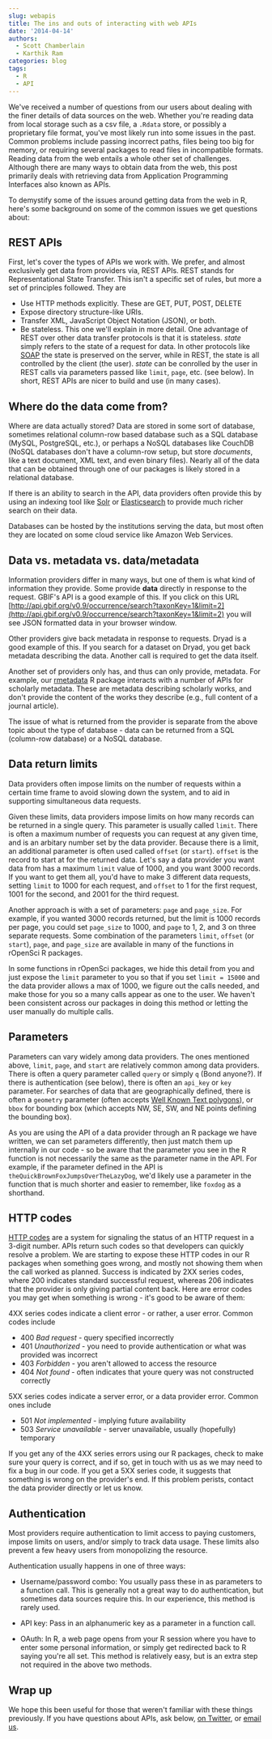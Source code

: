 ```yaml
---
slug: webapis
title: The ins and outs of interacting with web APIs
date: '2014-04-14'
authors:
  - Scott Chamberlain
  - Karthik Ram
categories: blog
tags:
  - R
  - API
---
```


We've received a number of questions from our users about dealing with the finer details of data sources on the web. Whether you're reading data from local storage such as a csv file, a `.Rdata` store, or possibly a proprietary file format, you've most likely run into some issues in the past. Common problems include passing incorrect paths, files being too big for memory, or requiring several packages to read files in incompatible formats. Reading data from the web entails a whole other set of challenges. Although there are many ways to obtain data from the web, this post primarily deals with retrieving data from Application Programming Interfaces also known as APIs.

To demystify some of the issues around getting data from the web in R, here's some background on some of the common issues we get questions about:

## REST APIs

First, let's cover the types of APIs we work with. We prefer, and almost exclusively get data from providers via, REST APIs. REST stands for Representational State Transfer.  This isn't a specific set of rules, but more a set of principles followed. They are

* Use HTTP methods explicitly. These are GET, PUT, POST, DELETE
* Expose directory structure-like URIs.
* Transfer XML, JavaScript Object Notation (JSON), or both.
* Be stateless. This one we'll explain in more detail. One advantage of REST over other data transfer protocols is that it is stateless. _state_ simply refers to the state of a request for data. In other protocols like [SOAP](http://en.wikipedia.org/wiki/SOAP) the state is preserved on the server, while in REST, the state is all controlled by the client (the user). _state_ can be conrolled by the user in REST calls via parameters passed like `limit`, `page`, etc. (see below). In short, REST APIs are nicer to build and use (in many cases).

## Where do the data come from?

Where are data actually stored? Data are stored in some sort of database, sometimes relational column-row based database such as a SQL database (MySQL, PostgreSQL, etc.), or perhaps a NoSQL databases like CouchDB (NoSQL databases don't have a column-row setup, but store _documents_, like a text document, XML text, and even binary files). Nearly all of the data that can be obtained through one of our packages is likely stored in a relational database.

If there is an ability to search in the API, data providers often provide this by using an indexing tool like [Solr][solr] or [Elasticsearch][elastic] to provide much richer search on their data.

Databases can be hosted by the institutions serving the data, but most often they are located on some cloud service like Amazon Web Services.

## Data vs. metadata vs. data/metadata

Information providers differ in many ways, but one of them is what kind of information they provide. Some provide __data__ directly in response to the request. GBIF's API is a good example of this. If you click on this URL [http://api.gbif.org/v0.9/occurrence/search?taxonKey=1&limit=2](http://api.gbif.org/v0.9/occurrence/search?taxonKey=1&limit=2) you will see JSON formatted data in your browser window.

Other providers give back metadata in response to requests. Dryad is a good example of this. If you search for a dataset on Dryad, you get back metadata describing the data. Another call is required to get the data itself.

Another set of providers only has, and thus can only provide, metadata. For example, our [rmetadata](https://github.com/ropensci/rmetadata) R package interacts with a number of APIs for scholarly metadata. These are metadata describing scholarly works, and don't provide the content of the works they describe (e.g., full content of a journal article).

The issue of what is returned from the provider is separate from the above topic about the type of database - data can be returned from a SQL (column-row database) or a NoSQL database.

## Data return limits

Data providers often impose limits on the number of requests within a certain time frame to avoid slowing down the system, and to aid in supporting simultaneous data requests.

Given these limits, data providers impose limits on how many records can be returned in a single query. This parameter is usually called `limit`. There is often a maximum number of requests you can request at any given time, and is an arbitary number set by the data provider. Because there is a limit, an additional parameter is often used called `offset` (or `start`). `offset` is the record to start at for the returned data. Let's say a data provider you want data from has a maximum `limit` value of 1000, and you want 3000 records. If you want to get them all, you'd have to make 3 different data requests, setting `limit` to 1000 for each request, and `offset` to 1 for the first request, 1001 for the second, and 2001 for the third request.

Another approach is with a set of parameters: `page` and `page_size`. For example, if you wanted 3000 records returned, but the limit is 1000 records per page, you could set `page_size` to 1000, and `page` to 1, 2, and 3 on three separate requests. Some combination of the parameters `limit`, `offset` (or `start`), `page`, and `page_size` are available in many of the functions in rOpenSci R packages.

In some functions in rOpenSci packages, we hide this detail from you and just expose the `limit` parameter to you so that if you set `limit = 15000` and the data provider allows a max of 1000, we figure out the calls needed, and make those for you so a many calls appear as one to the user. We haven't been consistent across our packages in doing this method or letting the user manually do multiple calls.

## Parameters

Parameters can vary widely among data providers. The ones mentioned above, `limit`, `page`, and `start` are relatively common among data providers. There is often a query parameter called `query` or simply `q` (Bond anyone?). If there is authentication (see below), there is often an `api_key` or `key` parameter. For searches of data that are geographically defined, there is often a `geometry` parameter (often accepts [Well Known Text polygons][wkt]), or `bbox` for bounding box (which accepts NW, SE, SW, and NE points defining the bounding box).

As you are using the API of a data provider through an R package we have written, we can set parameters differently, then just match them up internally in our code - so be aware that the parameter you see in the R function is not necessarily the same as the parameter name in the API. For example, if the parameter defined in the API is `theQuickBrownFoxJumpsOverTheLazyDog`, we'd likely use a parameter in the function that is much shorter and easier to remember, like `foxdog` as a shorthand.

## HTTP codes

[HTTP codes][codes] are a system for signaling the status of an HTTP request in a 3-digit number. APIs return such codes so that developers can quickly resolve a problem. We are starting to expose these HTTP codes in our R packages when something goes wrong, and mostly not showing them when the call worked as planned. Success is indicated by 2XX series codes, where 200 indicates standard successful request, whereas 206 indicates that the provider is only giving partial content back. Here are error codes you may get when something is wrong - it's good to be aware of them:

4XX series codes indicate a client error - or rather, a user error. Common codes include

* 400 _Bad request_ - query specified incorrectly
* 401 _Unauthorized_ - you need to provide authentication or what was provided was incorrect
* 403 _Forbidden_ - you aren't allowed to access the resource
* 404 _Not found_ - often indicates that youre query was not constructed correctly

5XX series codes indicate a server error, or a data provider error. Common ones include

* 501 _Not implemented_ - implying future availability
* 503 _Service unavailable_ - server unavailable, usually (hopefully) temporary

If you get any of the 4XX series errors using our R packages, check to make sure your query is correct, and if so, get in touch with us as we may need to fix a bug in our code. If you get a 5XX series code, it suggests that something is wrong on the provider's end. If this problem perists, contact the data provider directly or let us know.

## Authentication

Most providers require authentication to limit access to paying customers, impose limits on users, and/or simply to track data usage. These limits also prevent a few heavy users from monopolizing the resource.

Authentication usually happens in one of three ways:

* Username/password combo: You usually pass these in as parameters to a function call. This is generally not a great way to do authentication, but sometimes data sources require this. In our experience, this method is rarely used.

* API key: Pass in an alphanumeric key as a parameter in a function call.

* OAuth:  In R, a web page opens from your R session where you have to enter some personal information, or simply get redirected back to R saying you're all set. This method is relatively easy, but is an extra step not required in the above two methods.

## Wrap up

We hope this been useful for those that weren't familiar with these things previously. If you have questions about APIs, ask below, [on Twitter][twitter], or [email us][email].

[solr]: https://lucene.apache.org/solr//
[elastic]: http://www.elasticsearch.org/
[wkt]: http://en.wikipedia.org/wiki/Well-known_text
[codes]: http://en.wikipedia.org/wiki/Http_codes
[twitter]: https://twitter.com/ropensci
[email]: mailto:info@ropensci.org
